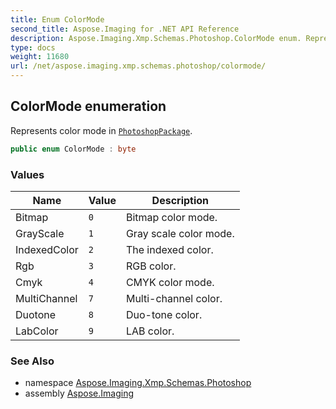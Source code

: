 ```yaml
---
title: Enum ColorMode
second_title: Aspose.Imaging for .NET API Reference
description: Aspose.Imaging.Xmp.Schemas.Photoshop.ColorMode enum. Represents color mode in PhotoshopPackage
type: docs
weight: 11680
url: /net/aspose.imaging.xmp.schemas.photoshop/colormode/
---
```

## ColorMode enumeration

Represents color mode in [`PhotoshopPackage`](../photoshoppackage/).

```csharp
public enum ColorMode : byte
```

### Values

| Name | Value | Description |
| --- | --- | --- |
| Bitmap | `0` | Bitmap color mode. |
| GrayScale | `1` | Gray scale color mode. |
| IndexedColor | `2` | The indexed color. |
| Rgb | `3` | RGB color. |
| Cmyk | `4` | CMYK color mode. |
| MultiChannel | `7` | Multi-channel color. |
| Duotone | `8` | Duo-tone color. |
| LabColor | `9` | LAB color. |

### See Also

* namespace [Aspose.Imaging.Xmp.Schemas.Photoshop](../../aspose.imaging.xmp.schemas.photoshop/)
* assembly [Aspose.Imaging](../../)


